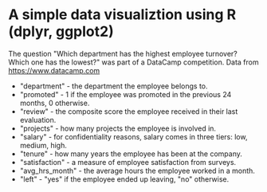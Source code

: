 # A simple data visualiztion using R (dplyr, ggplot2) 
The question "Which department has the highest employee turnover? Which one has the lowest?" was part of a DataCamp competition.
Data from https://www.datacamp.com
  - "department" - the department the employee belongs to.
  - "promoted" - 1 if the employee was promoted in the previous 24 months, 0 otherwise.
  - "review" - the composite score the employee received in their last evaluation.
  - "projects" - how many projects the employee is involved in.
  - "salary" - for confidentiality reasons, salary comes in three tiers: low, medium, high.
  - "tenure" - how many years the employee has been at the company.
  - "satisfaction" - a measure of employee satisfaction from surveys.
  - "avg_hrs_month" - the average hours the employee worked in a month.
  - "left" - "yes" if the employee ended up leaving, "no" otherwise.

